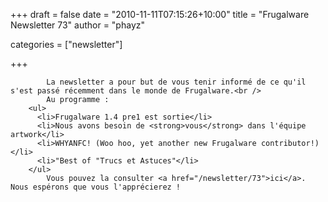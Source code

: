 
+++
draft = false
date = "2010-11-11T07:15:26+10:00"
title = "Frugalware Newsletter 73"
author = "phayz"

categories = ["newsletter"]

+++

            La newsletter a pour but de vous tenir informé de ce qu'il s'est passé récemment dans le monde de Frugalware.<br />
            Au programme :
        <ul>
          <li>Frugalware 1.4 pre1 est sortie</li>
          <li>Nous avons besoin de <strong>vous</strong> dans l'équipe artwork</li>
          <li>WHYANFC! (Woo hoo, yet another new Frugalware contributor!)</li>
          <li>"Best of "Trucs et Astuces"</li>
        </ul>
            Vous pouvez la consulter <a href="/newsletter/73">ici</a>. Nous espérons que vous l'apprécierez !
      
    